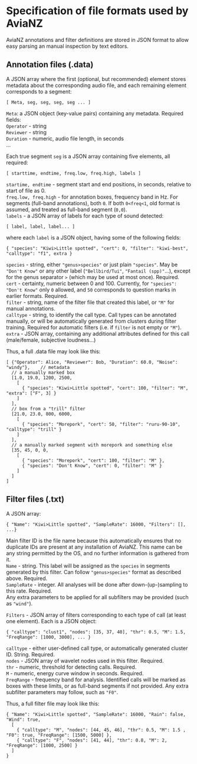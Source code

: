 # Specification of file formats used by AviaNZ

AviaNZ annotations and filter definitions are stored in JSON format to allow easy parsing an manual inspection by text editors.

## Annotation files (.data)
A JSON array where the first (optional, but recommended) element stores metadata about the corresponding audio file, and each remaining element corresponds to a segment:

    [ Meta, seg, seg, seg, seg ... ]

`Meta`: a JSON object (key-value pairs) containing any metadata. Required fields:  
`Operator` - string  
`Reviewer` - string  
`Duration` - numeric, audio file length, in seconds  
...

Each true segment `seg` is a JSON array containing five elements, all required:

    [ starttime, endtime, freq.low, freq.high, labels ]
    
`startime, endtime` - segment start and end positions, in seconds, relative to start of file as 0.  
`freq.low, freq.high` - for annotation boxes, frequency band in Hz. For segments (full-band annotations), both `0`. If both `0<freq<1`, old format is assumed, and treated as full-band segment (`0,0`).  
`labels` - a JSON array of labels for each type of sound detected:

    [ label, label, label... ]
    
where each `label` is a JSON object, having some of the following fields:

    { "species": "Kiwi>Little spotted", "cert": 0, "filter": "kiwi-best", "calltype": "f1", extra }
    
`species` - string, either `"genus>species"` or just plain `"species"`. May be `"Don't Know"` or any other label (`"Bellbird/Tui"`, `"Fantail (spp)"`...), except for the genus separator `>` (which may be used at most once). Required.  
`cert` - certainty, numeric between 0 and 100. Currently, for `"species": "Don't Know"` only `0` allowed, and `50` corresponds to question marks in earlier formats. Required.  
`filter` - string, name of the filter file that created this label, or `"M"` for manual annotations.  
`calltype` - string, to identify the call type. Call types can be annotated manually, or will be automatically generated from clusters during filter training. Required for automatic filters (i.e. if `filter` is not empty or `"M"`).
`extra` - JSON array, containing any additional attributes defined for this call (male/female, subjective loudness...)  

Thus, a full .data file may look like this:

    [ {"Operator": Alice, "Reviewer": Bob, "Duration": 60.0, "Noise": "windy"},    // metadata
      // a manually marked box
      [1.0, 19.0, 1200, 2500,
        [
          { "species": "Kiwi>Little spotted", "cert": 100, "filter": "M", "extra": ["F", 3] }
        ]
      ],
      // box from a "trill" filter
      [21.0, 23.0, 800, 6000,
        [
          { "species": "Morepork", "cert": 50, "filter": "ruru-90-10", "calltype": "trill" }
        ]
      ],
      // a manually marked segment with morepork and something else
      [35, 45, 0, 0,
        [
          { "species": "Morepork", "cert": 100, "filter": "M" },
          { "species": "Don't Know", "cert": 0, "filter": "M" }
        ]
      ]
    ]


## Filter files (.txt)

A JSON array:

    { "Name": "Kiwi>Little spotted", "SampleRate": 16000, "Filters": [], ...}
    
Main filter ID is the file name because this automatically ensures that no duplicate IDs are present at any installation of AviaNZ. This name can be any string permitted by the OS, and no further information is gathered from it.  
`Name` - string. This label will be assigned as the `species` in segments generated by this filter. Can follow `"genus>species"` format as described above. Required.  
`SampleRate` - integer. All analyses will be done after down-(up-)sampling to this rate. Required.  
Any extra parameters to be applied for all subfilters may be provided (such as `"wind"`).

`Filters` - JSON array of filters corresponding to each type of call (at least one element). Each is a JSON object:

    { "calltype": "clust1", "nodes": [35, 37, 40], "thr": 0.5, "M": 1.5, "FreqRange": [1000, 3000], ... }
    
`calltype` - either user-defined call type, or automatically generated cluster ID. String. Required.  
`nodes` - JSON array of wavelet nodes used in this filter. Required.  
`thr` - numeric, threshold for detecting calls. Required.  
`M` - numeric, energy curve window in seconds. Required.  
`FreqRange` - frequency band for analysis. Identified calls will be marked as boxes with these limits, or as full-band segments if not provided.
Any extra subfilter parameters may follow, such as `"F0"`.

Thus, a full filter file may look like this:

    { "Name": "Kiwi>Little spotted", "SampleRate": 16000, "Rain": false, "Wind": true,
      [
        { "calltype": "M", "nodes": [44, 45, 46], "thr": 0.5, "M": 1.5 , "F0": true, "FreqRange": [1500, 5000] },
        { "calltype": "F", "nodes": [41, 44], "thr": 0.8, "M": 2, "FreqRange": [1000, 2500] }
      ]
    }

